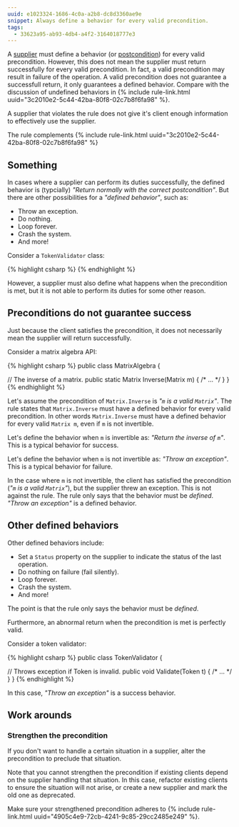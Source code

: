 ```yaml
---
uuid: e1023324-1686-4c0a-a2b8-dc8d3360ae9e
snippet: Always define a behavior for every valid precondition.
tags: 
  - 33623a95-ab93-4db4-a4f2-3164018777e3
---
```


A [supplier][1] must define a behavior (or [postcondition][2]) for every
valid precondition. However, this does not mean the supplier must return
successfully for every valid precondition. In fact, a valid precondition
may result in failure of the operation. A valid precondition does not
guarantee a successfull return, it only guarantees a defined behavior.
Compare with the discussion of undefined behaviors in {% include
rule-link.html uuid="3c2010e2-5c44-42ba-80f8-02c7b8f6fa98" %}.

A supplier that violates the rule does not give it's client enough
information to effectively use the supplier.

The rule complements {% include rule-link.html
uuid="3c2010e2-5c44-42ba-80f8-02c7b8f6fa98" %}

## Something

In cases where a supplier can perform its duties
successfully, the defined behavior is (typcially) *"Return normally with the
correct postcondition"*. But there are other possibilities for a
*"defined behavior"*, such as:

- Throw an exception.
- Do nothing.
- Loop forever.
- Crash the system.
- And more!

Consider a `TokenValidator` class:

{% highlight csharp %}
{% endhighlight %}




However, a supplier must also define what happens
when the precondition is met, but it is not able to perform its duties
for some other reason.

## Preconditions do not guarantee success

Just because the client satisfies the precondition, it does not
necessarily mean the supplier will return successfully.

Consider a matrix algebra API:

{% highlight csharp %}
public class MatrixAlgebra
{

  // The inverse of a matrix.
  public static Matrix Inverse(Matrix m) { /* ... */ }
}
{% endhighlight %}

Let's assume the precondition of `Matrix.Inverse` is *"`m` is a valid
`Matrix`"*. The rule states that `Matrix.Inverse` must have a defined
behavior for every valid precondition. In other words `Matrix.Inverse`
must have a defined behavior for every valid `Matrix m`, even if `m` is
not invertible.

Let's define the behavior when `m` is invertible as: *"Return the
inverse of `m`"*. This is a typical behavior for success.

Let's define the behavior when `m` is not invertible as: *"Throw an
exception"*. This is a typical behavior for failure.

In the case where `m` is not invertible, the client has satisfied the
precondition (*"`m` is a valid `Matrix`"*), but the supplier threw an
exception. This is not against the rule. The rule only says that the
behavior must be *defined*. *"Throw an exception"* is a defined
behavior.

## Other defined behaviors

Other defined behaviors include:

- Set a `Status` property on the supplier to indicate the status of the
  last operation.
- Do nothing on failure (fail silently).
- Loop forever.
- Crash the system.
- And more!

The point is that the rule only says the behavior must be *defined*.

Furthermore, an abnormal return when the precondition is met is
perfectly valid.

Consider a token validator:

{% highlight csharp %}
public class TokenValidator
{

  // Throws exception if Token is invalid.
  public void Validate(Token t) { /* ... */ }
}
{% endhighlight %}

In this case, *"Throw an exception"* is a success behavior.

## Work arounds

### Strengthen the precondition

If you don't want to handle a certain situation in a supplier, alter the
precondition to preclude that situation.

Note that you cannot strengthen the precondition if existing clients
depend on the supplier handling that situation. In this case, refactor
existing clients to ensure the situation will not arise, or create a new
supplier and mark the old one as deprecated.

Make sure your strengthened precondition adheres to {% include
rule-link.html uuid="4905c4e9-72cb-4241-9c85-29cc2485e249" %}.

[1]: https://www.eiffel.org/doc/glossary/Glossary#Supplier
[2]: https://www.eiffel.org/doc/glossary/Glossary#Postcondition
